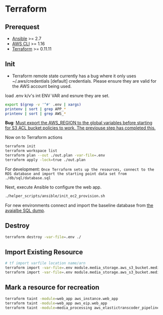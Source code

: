 # Terraform

## Prerequest
- [Ansible](https://www.ansible.com/) >= 2.7
- [AWS CLI](https://aws.amazon.com/cli/) >= 1.16
- [Terraform](./terraform/install.sh) >= 0.11.11

## Init

* Terraform remote state currently has a bug where it only uses ~/.aws/credentials \[default\] credentials. Please ensure they are valid for the AWS account being used.

load .env k/v's int ENV VAR and esnure they are set.

```sh
export $(grep -v '^#' .env | xargs)
printenv | sort | grep APP_*
printenv | sort | grep AWS_*
```

**Bug**: [Must export the AWS_REGION to the global variables before starting for S3 ACL bucket policies to work. The previouse step has completed this.](https://github.com/terraform-providers/terraform-provider-aws/issues/8560)

Now on to Terraform actions

```sh
terraform init
terraform workspace list
terraform plan --out ./out.plan -var-file=.env
terraform apply -lock=true ./out.plan
```

For development: `Once Terraform sets up the resources, connect to the RDS database and import the starting point data set from ./db/sql/database.sql`

Next, execute Ansible to configure the web app.

```sh
./helper_scripts/ansible/init_ec2_provision.sh
```

For new environments connect and import the baseline database from [the avaialbe SQL dump](./db/sql/database.sql).

## Destroy

```sh
terraform destroy -var-file=.env ./
```

## Import Existing Resource

```sh
# tf import varfile location name/arn
terraform import -var-file=.env module.media_storage.aws_s3_bucket.media_display media-display-dev
terraform import -var-file=.env module.media_storage.aws_s3_bucket.media_source media-source-dev
```

## Mark a resource for recreation

```sh
terraform taint -module=web_app aws_instance.web_app
terraform taint -module=web_app aws_eip.web_app
terraform taint -module=media_processing aws_elastictranscoder_pipeline.transcoder_pipeline
```

